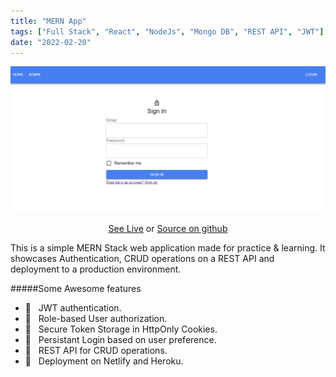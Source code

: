 ```yaml
---
title: "MERN App"
tags: ["Full Stack", "React", "NodeJs", "Mongo DB", "REST API", "JWT"]
date: "2022-02-20"
---
```


![MERN App](./mern.PNG)

<div align="center">
    <a alt="Live" href="https://mern-mini-social.netlify.app/">See Live</a> or
    <a alt="Live" href="https://github.com/mkimbo/mern-project-client">Source on github</a>
</div>

This is a simple MERN Stack web application made for practice & learning. It showcases Authentication, CRUD operations on a REST API and deployment to a production environment.

#####Some Awesome features

- 🚀 &nbsp; JWT authentication.
- 🚀 &nbsp; Role-based User authorization.
- 🚀 &nbsp; Secure Token Storage in HttpOnly Cookies.
- 🚀 &nbsp; Persistant Login based on user preference.
- 🚀 &nbsp; REST API for CRUD operations.
- 🚀 &nbsp; Deployment on Netlify and Heroku.
